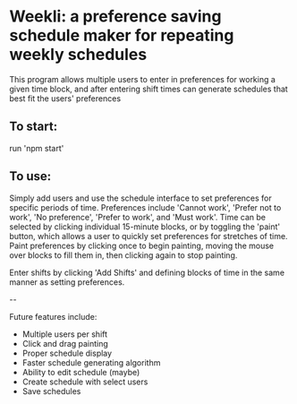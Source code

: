 # Weekli: a preference saving schedule maker for repeating weekly schedules

This program allows multiple users to enter in preferences for working a given time block, and after entering shift times can generate schedules that best fit the users' preferences

## To start:

run 'npm start'

## To use:

Simply add users and use the schedule interface to set preferences for specific periods of time. Preferences include 'Cannot work', 'Prefer not to work', 'No preference', 'Prefer to work', and 'Must work'. Time can be selected by clicking individual 15-minute blocks, or by toggling the 'paint' button, which allows a user to quickly set preferences for stretches of time. Paint preferences by clicking once to begin painting, moving the mouse over blocks to fill them in, then clicking again to stop painting.

Enter shifts by clicking 'Add Shifts' and defining blocks of time in the same manner as setting preferences.

--

Future features include:
- Multiple users per shift
- Click and drag painting
- Proper schedule display
- Faster schedule generating algorithm
- Ability to edit schedule (maybe)
- Create schedule with select users
- Save schedules